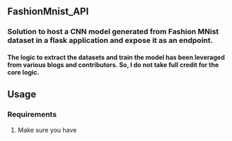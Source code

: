 ## FashionMnist_API

### Solution to host a CNN model generated from Fashion MNist dataset in a flask application and expose it as an endpoint.

#### The logic to extract the datasets and train the model has been leveraged from various blogs and contributors. So, I do not take full credit for the core logic.

## Usage

### Requirements
  1) Make sure you have 

